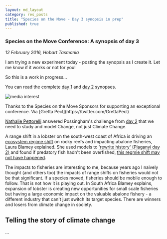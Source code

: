 ```yaml
---
layout: md_layout
category: res_posts
title: "Species on the Move - Day 3 synopsis in prep"
published: true  
---
```



### Species on the Move Conference: A synopsis of day 3

*12 February 2016, Hobart Tasmania*

I am trying a new experiment today - posting the synopsis as I create it. Let me know if it works or not for you!

So this is a work in progress...

You can read the complete [day 1](http://www.seascapemodels.org/res_posts/2016/02/10/SoTM_day1_synopsis.html) and [day 2](http://www.seascapemodels.org/res_posts/2016/02/11/SoTM_day2_synopsis.html) synopses.


<div class = "image_caption">
<img src ="https://pbs.twimg.com/media/Ca9zi8SUMAAsHf1.jpg:large" alt="media interest" class="image_float"/>
<p>
Thanks to the Species on the Move Sponsors for supporting an exceptional conference. Via [Gretta Pecl](https://twitter.com/GrettaPecl)
</p>
</div>

[Nathalie Pettorelli](https://twitter.com/Pettorelli) answered Possingham's challenge from [day 2](http://www.seascapemodels.org/res_posts/2016/02/11/SoTM_day2_synopsis.html) that we need to study and model Change, not just Climate Change.

A range shift in a lobster on the south-west coast of Africa is driving an [ecosystem regime shift](http://www.sciencedirect.com/science/article/pii/S092479631400311X) on rocky reefs and impacting abalone fisheries, Laura Blamey explained. She used models to ['rewrite history' (Plaganyi day 2)](http://www.seascapemodels.org/res_posts/2016/02/11/SoTM_day2_synopsis.html) and found if predatory fish hadn't been overfished, [this regmie shift may not have happened](http://www.sciencedirect.com/science/article/pii/S0304380013005401).

The impacts to fisheries are interesting to me, because years ago I naively thought (and others too) the impacts of range shifts on fisheries would not be that significant. If a species moved, fisheries should be mobile enough to follow. That is not how it is playing out. In South Africa Blamey explains, expansion of lobster is creating new opportunities for small scale fisheries but having a large economic impact on the valuable abalone fishery - a different industry that can't just switch its target species. There are winners and losers from climate change in society.





## Telling the story of climate change











...
